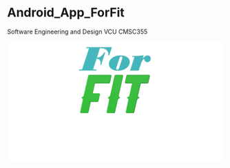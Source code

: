 # Android_App_ForFit
 Software Engineering and Design VCU CMSC355

![The ForFit Logo](https://github.com/TylerGriggs/Android_App_ForFit/blob/main/Media/image1.png?raw=true)
